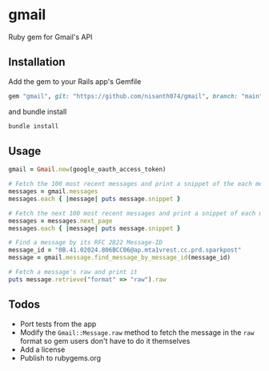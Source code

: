 # gmail

Ruby gem for Gmail's API

## Installation

Add the gem to your Rails app's Gemfile

```ruby
gem "gmail", git: "https://github.com/nisanth074/gmail", branch: "main"
```

and bundle install

```bash
bundle install
```

## Usage

```ruby
gmail = Gmail.new(google_oauth_access_token)

# Fetch the 100 most recent messages and print a snippet of the each message
messages = gmail.messages
messages.each { |message| puts message.snippet }

# Fetch the next 100 most recent messages and print a snippet of each message
messages = messages.next_page
messages.each { |message| puts message.snippet }

# Find a message by its RFC 2822 Message-ID
message_id = "0B.41.02024.806BCC06@ap.mta1vrest.cc.prd.sparkpost"
message = gmail.message.find_message_by_message_id(message_id)

# Fetch a message's raw and print it
puts message.retrieve("format" => "raw").raw
```

## Todos

- Port tests from the app
- Modify the `Gmail::Message.raw` method to fetch the message in the `raw` format so gem users don't have to do it themselves
- Add a license
- Publish to rubygems.org
